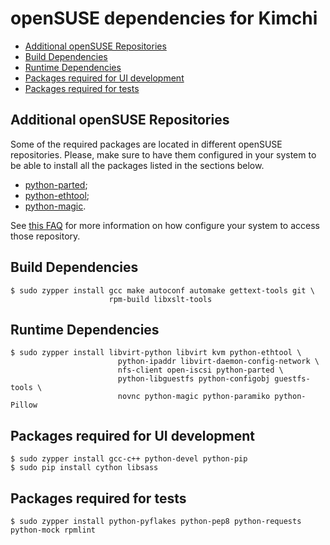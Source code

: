 openSUSE dependencies for Kimchi
================================

* [Additional openSUSE Repositories](#additional-rhel-repositories)
* [Build Dependencies](#build-dependencies)
* [Runtime Dependencies](#runtime-dependencies)
* [Packages required for UI development](#packages-required-for-ui-development)
* [Packages required for tests](#packages-required-for-tests)

Additional openSUSE Repositories
--------------------------------
Some of the required packages are located in different openSUSE repositories.
Please, make sure to have them configured in your system to be able to install
all the packages listed in the sections below.

* [python-parted](http://download.opensuse.org/repositories/home:GRNET:synnefo/);
* [python-ethtool](http://download.opensuse.org/repositories/systemsmanagement:/spacewalk/);
* [python-magic](http://download.opensuse.org/repositories/home:/Simmphonie:/python/).

See [this FAQ](http://en.opensuse.org/SDB:Add_package_repositories) for more
information on how configure your system to access those repository.

Build Dependencies
--------------------

    $ sudo zypper install gcc make autoconf automake gettext-tools git \
                          rpm-build libxslt-tools

Runtime Dependencies
--------------------

    $ sudo zypper install libvirt-python libvirt kvm python-ethtool \
                            python-ipaddr libvirt-daemon-config-network \
                            nfs-client open-iscsi python-parted \
                            python-libguestfs python-configobj guestfs-tools \
                            novnc python-magic python-paramiko python-Pillow

Packages required for UI development
------------------------------------

    $ sudo zypper install gcc-c++ python-devel python-pip
    $ sudo pip install cython libsass

Packages required for tests
---------------------------

    $ sudo zypper install python-pyflakes python-pep8 python-requests python-mock rpmlint
